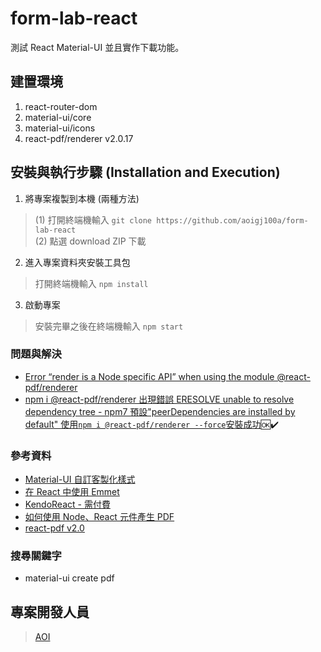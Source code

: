 # form-lab-react

測試 React Material-UI 並且實作下載功能。

## 建置環境
1. react-router-dom
2. material-ui/core
3. material-ui/icons
4. react-pdf/renderer v2.0.17

## 安裝與執行步驟 (Installation and Execution)
1. 將專案複製到本機 (兩種方法)
> (1) 打開終端機輸入 
`git clone https://github.com/aoigj100a/form-lab-react`</br>
> (2) 點選 download ZIP 下載

2. 進入專案資料夾安裝工具包
> 打開終端機輸入
`npm install`

3. 啟動專案
> 安裝完畢之後在終端機輸入
`npm start`

### 問題與解決
- [Error “render is a Node specific API” when using the module @react-pdf/renderer](https://stackoverflow.com/questions/67185914/error-render-is-a-node-specific-api-when-using-the-module-react-pdf-renderer)
- [npm i @react-pdf/renderer 出現錯誤 ERESOLVE unable to resolve dependency tree - npm7 預設"peerDependencies are installed by default" 使用`npm i @react-pdf/renderer --force`安裝成功](https://docs.npmjs.com/cli/v7/configuring-npm/package-json#peerdependencies):ok::heavy_check_mark:
<!-- - :joy_cat: :ok::heavy_check_mark: -->

### 參考資料
 - [Material-UI 自訂客製化樣式](https://www.youtube.com/watch?v=bDkB3LoQKxs)
 - [在 React 中使用 Emmet](https://www.youtube.com/watch?v=ph65TPiNmKo)
 - [KendoReact - 需付費](https://www.telerik.com/kendo-react-ui/components/introduction/)
 - [如何使用 Node、React 元件產生 PDF](https://www.pdftron.com/blog/react/react-to-pdf/)
 - [react-pdf v2.0](https://react-pdf.org/blog/announcing-react-pdf-v2)

### 搜尋關鍵字
- material-ui create pdf

## 專案開發人員

>[AOI](https://github.com/aoigj100a)
